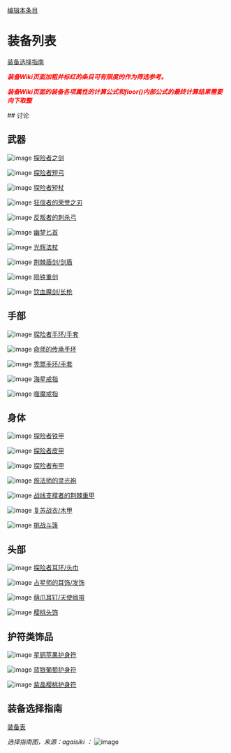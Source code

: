 [编辑本条目](https://github.com/GuguTown/Wiki/edit/main/equip/index.md)
# 装备列表
[装备选择指南](#装备选择指南)
<p><font color="#FF0000"><b><i>装备Wiki页面加粗并标红的条目可有限度的作为筛选参考。</i></b></font></p>
<p><font color="#FF0000"><b><i>装备Wiki页面的装备各项属性的计算公式和floor()内部公式的最终计算结果需要向下取整</i></b></font></p>
## 讨论

<script  src="https://utteranc.es/client.js" repo="GuguTown/Discuss" issue-term="pathname" theme="github-light" crossorigin="anonymous" async></script>

## 武器
![image](https://user-images.githubusercontent.com/35645329/193943455-16c3300f-0995-47fb-bad3-b97333d3ebf8.png) [探险者之剑](探险者之剑.md)   

![image](https://user-images.githubusercontent.com/35645329/193943534-eec9128e-3336-4322-9a8e-8cbc9bb51682.png) [探险者短弓](探险者短弓.md)   

![image](https://user-images.githubusercontent.com/35645329/193943792-998524c6-1018-489c-a598-42b8fb97067a.png) [探险者短杖](探险者短杖.md)   

![image](https://user-images.githubusercontent.com/35645329/193961508-6b9ac419-9dc4-495c-af71-93fb6a6d9a75.png) [狂信者的荣誉之刃](狂信者的荣誉之刃.md)   

![image](https://user-images.githubusercontent.com/35645329/193961676-9c5e806e-2077-44bb-b54e-7029998eba46.png) [反叛者的刺杀弓](反叛者的刺杀弓.md)    

![image](https://user-images.githubusercontent.com/35645329/193961859-0ba2de37-7ca2-4aeb-b286-aacc400d3e4b.png) [幽梦匕首](幽梦匕首.md)    

![image](https://user-images.githubusercontent.com/35645329/193962047-d4b1109c-60df-425b-8828-608205c59de7.png) [光辉法杖](光辉法杖.md)     

![image](https://user-images.githubusercontent.com/35645329/193962152-8ba435a3-e814-43c5-9561-94597cf08075.png) [荆棘盾剑/剑盾](荆棘盾剑.md)    

![image](https://user-images.githubusercontent.com/35645329/193962270-9058a005-bdea-45fe-b21b-998bdd140792.png) [陨铁重剑](陨铁重剑.md)    

![image](https://user-images.githubusercontent.com/35645329/193962396-d0351d78-1fda-49cc-93cb-d746695ab6c4.png) [饮血魔剑/长枪](饮血魔剑.md)    

## 手部

![image](https://user-images.githubusercontent.com/35645329/193943814-c867c104-2543-4894-9dbd-f6944795860c.png) [探险者手环/手套](探险者手环.md)   

![image](https://user-images.githubusercontent.com/35645329/193947029-22378c7a-1c91-4e86-88cc-a8b142901086.png) [命师的传承手环](命师的传承手环.md)    

![image](https://user-images.githubusercontent.com/35645329/193947095-aa80f453-3ec1-4734-b3f9-975ca555a604.png) [秃鹫手环/手套](秃鹫手环.md)    

![image](https://user-images.githubusercontent.com/35645329/193947361-1c9e4475-7eee-4efe-ac5f-9d999a3e2008.png) [海星戒指](海星戒指.md)    

![image](https://user-images.githubusercontent.com/35645329/193947407-cdc6cb47-564a-43a7-9676-dd866820aa66.png) [噬魔戒指](噬魔戒指.md)   

## 身体

![image](https://user-images.githubusercontent.com/35645329/193943906-8a3b2c16-6e0f-43ec-a893-734cb3405109.png) [探险者铁甲](探险者铁甲.md)   

![image](https://user-images.githubusercontent.com/35645329/193943924-6a3da4a1-428e-4038-aa34-a6964a70f174.png) [探险者皮甲](探险者皮甲.md)   

![image](https://user-images.githubusercontent.com/35645329/193943853-bb06aadc-ce40-4e1d-a45b-256a0abb1a05.png) [探险者布甲](探险者布甲.md)   

![image](https://user-images.githubusercontent.com/35645329/193944192-29cdd432-49fe-4cc5-9810-8d4ece82ac87.png) [旅法师的灵光袍](旅法师的灵光袍.md)     

![image](https://user-images.githubusercontent.com/35645329/193945636-cb855436-2d01-4378-8476-4ffc861402bf.png) [战线支撑者的荆棘重甲](战线支撑者的荆棘重甲.md)    

![image](https://user-images.githubusercontent.com/35645329/193946310-ea439873-51d2-4f2e-9d09-1fb4df795ee3.png) [复苏战衣/木甲](复苏战衣.md)    

![image](https://user-images.githubusercontent.com/35645329/193946338-565fd6e6-ccc3-493e-a226-ebbbfe56dcee.png) [挑战斗篷](挑战斗篷.md)    

## 头部

![image](https://user-images.githubusercontent.com/35645329/193944087-f7b279fd-0c47-4697-9d48-8b45bc253dae.png) [探险者耳环/头巾](探险者耳环.md)    
 
![image](https://user-images.githubusercontent.com/35645329/193962562-baada598-5a16-49e8-84ef-6e0950874a58.png) [占星师的耳饰/发饰](占星师的耳饰.md)    

![image](https://user-images.githubusercontent.com/35645329/193962529-ddeb0ffc-4f88-47c3-b021-2b0167beb1cf.png) [萌爪耳钉/天使缎带](萌爪耳钉.md)     

![image](https://user-images.githubusercontent.com/35645329/193962583-2f338af2-eab7-463a-8e0d-fd31866c88a6.png) [樱桃头饰](樱桃头饰.md)    

## 护符类饰品

![image](https://user-images.githubusercontent.com/35645329/193962936-85ef6c41-9390-4455-ab14-3b9a17edea54.png) [星铜苹果护身符](苹果.md)    

![image](https://user-images.githubusercontent.com/35645329/193962912-ff629c42-4cac-4b4c-a5d8-48d7909c56f1.png) [蓝银葡萄护身符](葡萄.md)    

![image](https://user-images.githubusercontent.com/35645329/193962982-5d91125a-9fd3-4376-8a4c-8c3a7a388253.png) [紫晶樱桃护身符](樱桃.md)    

## 装备选择指南
[装备表](https://hazukikaguya-my.sharepoint.com/:x:/g/personal/hazukikaguya_office_inari_site/EfbRJ5KtOspKjfnbAjkT_0EBS9YAcHEh68-6XLvtCL5PoA?e=LusGP9)    

*选择指南图，来源：agaisiki ：*
![image](https://user-images.githubusercontent.com/35645329/193932557-2fdb20b6-55e2-47dc-96b2-4d37fdb03615.png)
 
<div id="gitalk-container"></div>
